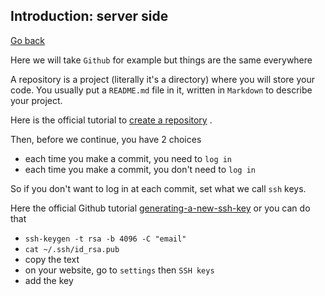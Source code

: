 ## Introduction: server side

[Go back](index.md)

Here we will take ``Github`` for example but things
are the same everywhere

A repository is a project (literally it's a directory) where you will
store your code. You usually put a ``README.md`` file
in it, written in ``Markdown`` to describe your project.

Here is the official tutorial
to
[create a repository](https://docs.github.com/en/github/getting-started-with-github/quickstart/create-a-repo)
.

Then, before we continue, you have 2 choices
* each time you make a commit, you need to ``log in``
* each time you make a commit, you don't need to ``log in``

So if you don't want to log in at each commit, set
what we call ``ssh`` keys.

Here the official Github tutorial
[generating-a-new-ssh-key](https://docs.github.com/en/github/authenticating-to-github/connecting-to-github-with-ssh/generating-a-new-ssh-key-and-adding-it-to-the-ssh-agent)
or you can do that

* ``ssh-keygen -t rsa -b 4096 -C "email"``
* ``cat ~/.ssh/id_rsa.pub``
* copy the text
* on your website, go to ``settings`` then `SSH keys`
* add the key
```